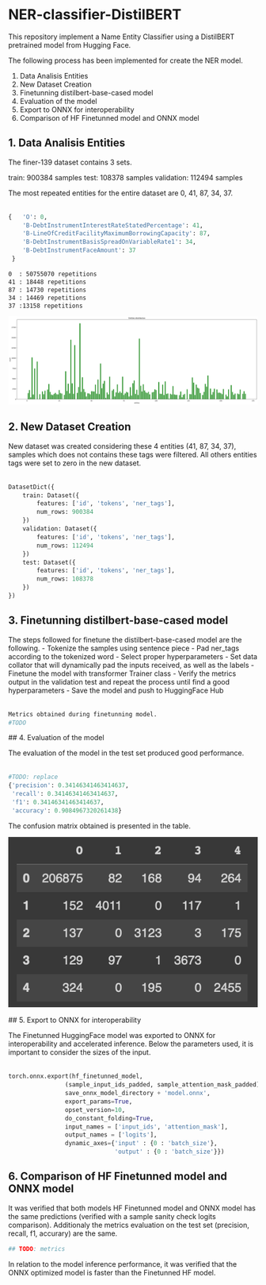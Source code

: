 # NER-classifier-DistilBERT

This repository implement a Name Entity Classifier using a DistilBERT pretrained model from Hugging Face.

The following process has been implemented for create the NER model.

1. Data Analisis Entities
2. New Dataset Creation
3. Finetunning distilbert-base-cased model 
4. Evaluation of the model
5. Export to ONNX for interoperability
6. Comparison of HF Finetunned model and ONNX model


## 1. Data Analisis Entities

The finer-139 dataset contains 3 sets.

train: 900384 samples
test: 108378 samples
validation: 112494 samples

The most repeated entities for the entire dataset are 0, 41, 87, 34, 37.

```python

{   'O': 0,
    'B-DebtInstrumentInterestRateStatedPercentage': 41,
    'B-LineOfCreditFacilityMaximumBorrowingCapacity': 87,
    'B-DebtInstrumentBasisSpreadOnVariableRate1': 34,
    'B-DebtInstrumentFaceAmount': 37
 }

```

    0  : 50755070 repetitions
    41 : 18448 repetitions
    87 : 14730 repetitions
    34 : 14469 repetitions
    37 :13158 repetitions

![Entities distribution](./docs/entities-distribution.png?  "Title")

## 2. New Dataset Creation

New dataset was created considering these 4 entities (41, 87, 34, 37), samples which does not contains these tags were filtered. All others entities tags were set to zero in the new dataset. 

```python

DatasetDict({
    train: Dataset({
        features: ['id', 'tokens', 'ner_tags'],
        num_rows: 900384
    })
    validation: Dataset({
        features: ['id', 'tokens', 'ner_tags'],
        num_rows: 112494
    })
    test: Dataset({
        features: ['id', 'tokens', 'ner_tags'],
        num_rows: 108378
    })
})
```

## 3. Finetunning distilbert-base-cased model 

The steps followed for finetune the distilbert-base-cased model are the following.
    - Tokenize the samples using sentence piece
    - Pad ner_tags according to the tokenized word
    - Select proper hyperparameters 
    - Set data collator that will dynamically pad the inputs received, as well as the labels
    - Finetune the model with transformer Trainer class
    - Verify the metrics output in the validation test and repeat the process until find a good hyperparameters
    - Save the model and push to HuggingFace Hub

```python

Metrics obtained during finetunning model.
#TODO

```

## 4. Evaluation of the model

The evaluation of the model in the test set produced good performance.

```python

#TODO: replace
{'precision': 0.34146341463414637,
 'recall': 0.34146341463414637,
 'f1': 0.34146341463414637,
 'accuracy': 0.9084967320261438}

```

The confusion matrix obtained is presented in the table.

![Confusion Matrix](./docs/confusion-matrix.png?  "Title")


## 5. Export to ONNX for interoperability

The Finetunned HuggingFace model was exported to ONNX for interoperability and accelerated inference. Below the parameters used, it is important to consider the sizes of the input.

```python

torch.onnx.export(hf_finetunned_model,                                         # model being run
                (sample_input_ids_padded, sample_attention_mask_padded),       # model input (or a tuple for multiple inputs)
                save_onnx_model_directory + 'model.onnx',                      # where to save the model (can be a file or file-like object)
                export_params=True,                                            # store the trained parameter weights inside the model file
                opset_version=10,                                              # the ONNX version to export the model to
                do_constant_folding=True,                                      # whether to execute constant folding for optimization
                input_names = ['input_ids', 'attention_mask'],                 # the model's input names
                output_names = ['logits'],                                     # the model's output names
                dynamic_axes={'input' : {0 : 'batch_size'},                    # variable length axes
                              'output' : {0 : 'batch_size'}})

```

## 6. Comparison of HF Finetunned model and ONNX model

It was verified that both models HF Finetunned model and ONNX model has the same predictions (verified with a sample sanity check logits comparison). Additionaly the metrics evaluation on the test set (precision, recall, f1, accurary) are the same. 

```python
## TODO: metrics

```

In relation to the model inference performance, it was verified that the ONNX optimized model is faster than the Finetunned HF model.














